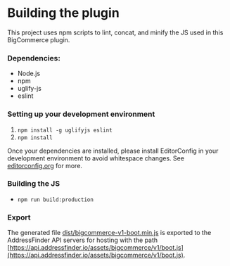 # Building the plugin

This project uses npm scripts to lint, concat, and minify the JS used in this BigCommerce plugin.

### Dependencies:

 - Node.js
 - npm
 - uglify-js
 - eslint

### Setting up your development environment

 1. `npm install -g uglifyjs eslint`
 2. `npm install`

Once your dependencies are installed, please install EditorConfig in your development environment to avoid whitespace changes.
See [editorconfig.org](http://editorconfig.org) for more.

### Building the JS

 - `npm run build:production`

### Export

The generated file [dist/bigcommerce-v1-boot.min.js](dist/bigcommerce-v1-boot.min.js) is exported to the AddressFinder API servers for hosting with the path [https://api.addressfinder.io/assets/bigcommerce/v1/boot.js](https://api.addressfinder.io/assets/bigcommerce/v1/boot.js).
